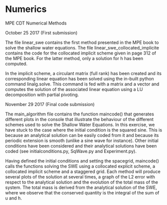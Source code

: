 # Numerics
MPE CDT Numerical Methods


October 25 2017 (First submission)

The file linear_swe contains the first method presented in the MPE book to solve the shallow water equations. The file linear_swe_collocated_implicite contains the code for the collocated implicit scheme given in page 312 of the MPE book. For the latter method, only a solution for h has been computed.

In the implicit scheme, a circulant matrix (full rank) has been created and its corresponding linear equation has been solved using the in-built python command linalg.solve. This command is fed with a matrix and a vector and computes the solution of the associated linear equation using a LU decomposition with partial pivoting.


November 29 2017 (Final code submission)

The main_algorithm file contains the function maincode() that generates different plots in the console that illustrate the behaviour of the different schemes used to solve the Shallow Water Equations. In this exercise, we have stuck to the case where the initial condition is the squared sine. This is because an analytical solution can be easily coded from it and because its periodic extension is smooth (unlike a sine wave for instance). Other initial conditions have been considered and their analytical solutions have been coded (see initialconditions.py, SqWave.py and Experiment.py).

Having defined the initial conditions and setting the spacegrid, maincode() calls the functions solving the SWE using a collocated explicit scheme, a collocated implicit scheme and a staggered grid. Each method will produce several plots of the solution at several times, a graph of the L2 error with respect to the analytical solution and the evolution of the total mass of the system. The total mass is derived from the analytical solution of the SWE, where we observe that the conserved quantity is the integral of the sum of u and h.
